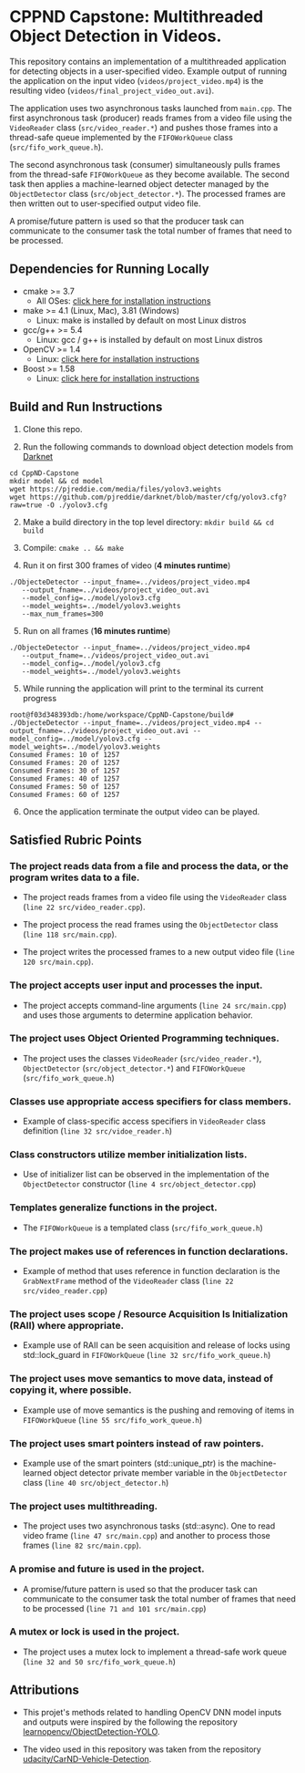 # CPPND Capstone: Multithreaded Object Detection in Videos.

This repository contains an implementation of a multithreaded application for detecting objects in a user-specified video.  Example output of running the application on the input video (`videos/project_video.mp4`) is the resulting video (`videos/final_project_video_out.avi`).

The application uses two asynchronous tasks launched from `main.cpp`.  The first asynchronous task (producer) reads frames from a video file using the `VideoReader` class (`src/video_reader.*`) and pushes those frames into a thread-safe queue implemented by the `FIFOWorkQueue` class (`src/fifo_work_queue.h`).

The second asynchronous task (consumer) simultaneously pulls frames from the thread-safe `FIFOWorkQueue` as they become available.  The second task then applies a machine-learned object detecter managed by the `ObjectDetector` class (`src/object_detector.*`).  The processed frames are then written out to user-specified output video file.

A promise/future pattern is used so that the producer task can communicate to the consumer task the total number of frames that need to be processed.

## Dependencies for Running Locally
* cmake >= 3.7
  * All OSes: [click here for installation instructions](https://cmake.org/install/)
* make >= 4.1 (Linux, Mac), 3.81 (Windows)
  * Linux: make is installed by default on most Linux distros
* gcc/g++ >= 5.4
  * Linux: gcc / g++ is installed by default on most Linux distros
* OpenCV >= 1.4
  * Linux: [click here for installation instructions](https://docs.opencv.org/master/d7/d9f/tutorial_linux_install.html)
* Boost >= 1.58
  * Linux: [click here for installation instructions](https://www.boost.org/doc/libs/1_71_0/more/getting_started/unix-variants.html)

## Build and Run Instructions

1. Clone this repo.

2. Run the following commands to download object detection models from [Darknet](https://pjreddie.com/darknet/)
```
cd CppND-Capstone
mkdir model && cd model
wget https://pjreddie.com/media/files/yolov3.weights
wget https://github.com/pjreddie/darknet/blob/master/cfg/yolov3.cfg?raw=true -O ./yolov3.cfg
```

2. Make a build directory in the top level directory: `mkdir build && cd build`

3. Compile: `cmake .. && make`

4. Run it on first 300 frames of video (**4 minutes runtime**)
```
./ObjecteDetector --input_fname=../videos/project_video.mp4 
   --output_fname=../videos/project_video_out.avi 
   --model_config=../model/yolov3.cfg 
   --model_weights=../model/yolov3.weights
   --max_num_frames=300
```

5. Run on all frames (**16 minutes runtime**)
```
./ObjecteDetector --input_fname=../videos/project_video.mp4 
   --output_fname=../videos/project_video_out.avi 
   --model_config=../model/yolov3.cfg 
   --model_weights=../model/yolov3.weights
```

5. While running the application will print to the terminal its current progress
```
root@f03d348393db:/home/workspace/CppND-Capstone/build# ./ObjecteDetector --input_fname=../videos/project_video.mp4 --output_fname=../videos/project_video_out.avi --model_config=../model/yolov3.cfg --model_weights=../model/yolov3.weights 
Consumed Frames: 10 of 1257
Consumed Frames: 20 of 1257
Consumed Frames: 30 of 1257
Consumed Frames: 40 of 1257
Consumed Frames: 50 of 1257
Consumed Frames: 60 of 1257
```
6. Once the application terminate the output video can be played.

## Satisfied Rubric Points

### The project reads data from a file and process the data, or the program writes data to a file.

* The project reads frames from a video file using the `VideoReader` class (`line 22 src/video_reader.cpp`).

* The project process the read frames using the `ObjectDetector` class (`line 118 src/main.cpp`).

* The project writes the processed frames to a new output video file (`line 120 src/main.cpp`).

### The project accepts user input and processes the input.

* The project accepts command-line arguments (`line 24 src/main.cpp`) and uses those arguments to determine application behavior.

### The project uses Object Oriented Programming techniques.

* The project uses the classes `VideoReader` (`src/video_reader.*`), `ObjectDetector` (`src/object_detector.*`) and `FIFOWorkQueue` (`src/fifo_work_queue.h`)

### Classes use appropriate access specifiers for class members.

* Example of class-specific access specifiers in `VideoReader` class definition (`line 32 src/vidoe_reader.h`)

### Class constructors utilize member initialization lists.

* Use of initializer list can be observed in the implementation of the `ObjectDetector` constructor (`line 4 src/object_detector.cpp`)

### Templates generalize functions in the project.

* The `FIFOWorkQueue` is a templated class (`src/fifo_work_queue.h`)

### The project makes use of references in function declarations.

* Example of method that uses reference in function declaration is the `GrabNextFrame` method of the `VideoReader` class (`line 22 src/video_reader.cpp`)

### The project uses scope / Resource Acquisition Is Initialization (RAII) where appropriate.

* Example use of RAII can be seen acquisition and release of locks using std::lock_guard in `FIFOWorkQueue` (`line 32 src/fifo_work_queue.h`)

### The project uses move semantics to move data, instead of copying it, where possible.

* Example use of move semantics is the pushing and removing of items in `FIFOWorkQueue` (`line 55 src/fifo_work_queue.h`)

### The project uses smart pointers instead of raw pointers.

* Example use of the smart pointers (std::unique_ptr) is the machine-learned object detector private member variable in the `ObjectDetector` class (`line 40 src/object_detector.h`)

### The project uses multithreading.

* The project uses two asynchronous tasks (std::async).  One to read video frame (`line 47 src/main.cpp`) and another to process those frames (`line 82 src/main.cpp`).

### A promise and future is used in the project.

* A promise/future pattern is used so that the producer task can communicate to the consumer task the total number of frames that need to be processed (`line 71 and 101 src/main.cpp`)

### A mutex or lock is used in the project.

* The project uses a mutex lock to implement a thread-safe work queue (`line 32 and 50 src/fifo_work_queue.h`)

## Attributions

* This projet's methods related to handling OpenCV DNN model inputs and outputs were inspired by the following the repository [learnopencv/ObjectDetection-YOLO](https://github.com/spmallick/learnopencv/tree/master/ObjectDetection-YOLO).

* The video used in this repository was taken from the repository [udacity/CarND-Vehicle-Detection](udacity/CarND-Vehicle-Detection).